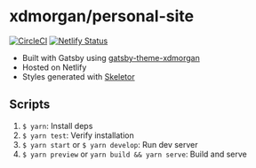 # xdmorgan/personal-site

[![CircleCI](https://circleci.com/gh/xdmorgan/personal-site/tree/master.svg?style=svg)](https://circleci.com/gh/xdmorgan/personal-site/tree/master)
[![Netlify Status](https://api.netlify.com/api/v1/badges/8291ddba-e9d0-46f1-b80c-bafc612a3e1e/deploy-status)](https://app.netlify.com/sites/dannycodes/deploys)

- Built with Gatsby using [gatsby-theme-xdmorgan](https://www.npmjs.com/package/gatsby-theme-xdmorgan)
- Hosted on Netlify
- Styles generated with [Skeletor](https://www.npmjs.com/package/@skeletor/css)

## Scripts

1. `$ yarn`: Install deps
1. `$ yarn test`: Verify installation
1. `$ yarn start` or `$ yarn develop`: Run dev server
1. `$ yarn preview` or `yarn build && yarn serve`: Build and serve
